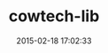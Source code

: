---
layout: post
title:  "cowtech-lib"
repo:   "ShogunPanda/cowtech-lib"
date:   2015-02-18 17:02:33
gemurl: http://github.com/ShogunPanda/cowtech-lib
---
